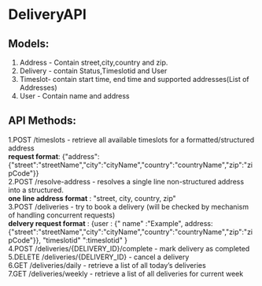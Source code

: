 # DeliveryAPI

## Models:
1. Address - Contain street,city,country and zip.
2. Delivery - contain Status,Timeslotid and User
3. Timeslot- contain start time, end time and supported addresses(List of Addresses)
4. User - Contain name and address

## API Methods:

1.POST /timeslots - retrieve all available timeslots for a formatted/structured address
<br />
      **request format**:  {"address": {"street":"streetName","city":"cityName","country":"countryName","zip":"zipCode"}}
   <br />
2.POST /resolve-address - resolves a single line non-structured address into a structured.
<br />
 **one line address format** : "street, city, country, zip"
 <br />
3.POST /deliveries - try to book a delivery (will be checked by mechanism of handling concurrent requests)
<br />
  **delvery request format** : {user : {" name" :"Example", address:{"street":"streetName","city":"cityName","country":"countryName","zip":"zipCode"}},
                            "timeslotid" ":timeslotid"
                                                }
 <br />
4.POST /deliveries/{DELIVERY_ID}/complete - mark delivery as completed
<br />
5.DELETE /deliveries/{DELIVERY_ID} - cancel a delivery
<br />
6.GET /deliveries/daily - retrieve a list of all today’s deliveries
<br />
7.GET /deliveries/weekly - retrieve a list of all deliveries for current week
<br />

